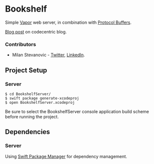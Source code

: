 # Bookshelf 
Simple [Vapor](https://github.com/vapor/vapor) web server, in combination with [Protocol Buffers](https://developers.google.com/protocol-buffers/).

[Blog post](https://blog.codecentric.de/en/2016/10/full-stack-swift-part-1/) on codecentric blog.
 
### Contributors 
- Milan Stevanovic - [Twitter](https://twitter.com/FathVader), [LinkedIn](https://rs.linkedin.com/in/milan-stevanović-702985a8).
  
## Project Setup 
### Server
```
$ cd BookshelfServer/
$ swift package generate-xcodeproj
$ open BookshelfServer.xcodeproj
```
Be sure to select the BookshelfServer console application build scheme before running the project.
 
## Dependencies 
### Server
Using [Swift Package Manager](https://github.com/apple/swift-package-manager) for dependency management.
